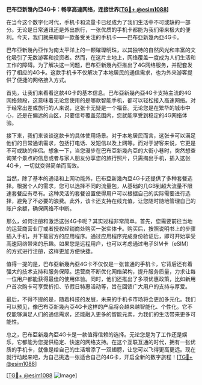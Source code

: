 **巴布亞新幾內亞4G卡：畅享高速网络，连接世界[[TG💪+ @esim1088](https://t.me/s/esim1088)]**

在当今这个数字化时代，手机卡和流量卡已经成为了我们生活中不可或缺的一部分。无论是日常通讯还是外出旅行，一张优质的手机卡都能为我们带来极大的便利。今天，我们就来聊聊一款备受关注的手机卡——巴布亞新幾內亞4G卡。

巴布亞新幾內亞作为南太平洋上的一颗璀璨明珠，以其独特的自然风光和丰富的文化吸引了无数游客和投资者。然而，在这片土地上，网络覆盖一度成为人们生活和工作的障碍。为了解决这一问题，巴布亞新幾內亞推出了4G网络服务，并配套发行了相应的4G卡。这款手机卡不仅解决了本地居民的通信需求，也为外来游客提供了便捷的网络接入方式。

首先，让我们来看看这款4G卡的基本信息。巴布亞新幾內亞4G卡支持主流的4G网络频段，这意味着无论您使用的是哪款智能手机，都可以轻松接入高速网络。对于经常出差或旅行的人来说，这张卡无疑是一个福音。无论您是在繁华的城市中心，还是在偏远的山区，只要信号覆盖范围内，您就能享受到稳定的4G网络体验。

接下来，我们来谈谈这款卡的具体使用场景。对于本地居民而言，这张卡可以满足他们的日常通讯需求，包括打电话、发短信以及上网等。而对于游客来说，它更是不可或缺的伴侣。想象一下，当您漫步在巴布亞新幾內亞的大街小巷时，突然想查询某个景点的信息或者与家人朋友分享您的旅行照片，只需掏出手机，插入这张4G卡，一切就变得简单而高效。

当然，除了基本的通话和上网功能外，巴布亞新幾內亞4G卡还提供了多种套餐选择。根据个人的需求，您可以选择不同的流量包，从基础的几GB到超大流量不限速套餐应有尽有。这种灵活的套餐设置使得用户可以根据自己的实际需要进行选择，避免了不必要的浪费。此外，该卡还支持在线充值，让您随时随地管理自己的账户余额，确保网络不中断。

那么，如何注册和激活这张4G卡呢？其实过程非常简单。首先，您需要前往当地的运营商营业厅或者授权经销商处购买一张实体卡。购买后，按照说明书上的步骤插入手机，并下载官方的应用程序。通过应用程序完成身份验证后，即可开始享受高速网络带来的乐趣。如果您是远程用户，也可以考虑通过电子SIM卡（eSIM）的方式进行注册，这样更加方便快捷。

值得一提的是，巴布亞新幾內亞4G卡不仅仅是一张普通的手机卡，它背后还有着强大的技术支持和服务保障。运营商不断优化网络架构，提升服务质量，力求让每一位用户都能获得最佳的使用体验。同时，他们还推出了多项优惠政策，比如新用户首次购卡可享受折扣、节假日特惠活动等，旨在回馈广大用户的支持与厚爱。

最后，不得不提的是，随着科技的发展，未来的手机卡市场将会更加多元化。我们可以预见，像巴布亞新幾內亞4G卡这样的产品将会越来越智能化、个性化。它不仅能够满足人们的通信需求，还能融入更多的智能元素，为我们的生活带来更多可能性。

总之，巴布亞新幾內亞4G卡是一款值得信赖的选择。无论您是为了工作还是娱乐，它都能为您提供稳定、快速的网络支持。在这个互联互通的时代，拥有一张优质的手机卡，就像是给自己的生活增添了一双翅膀，让您可以飞得更高更远。现在就行动起来吧，为自己挑选一张适合自己的4G卡，开启全新的数字旅程！[[TG💪+ @esim1088](https://t.me/s/esim1088)]

[[TG💪+ @esim1088](https://t.me/s/esim1088) ![Image](https://i.postimg.cc/4NQfJmqS/Snipaste-2025-05-13-00-14-12.png)]